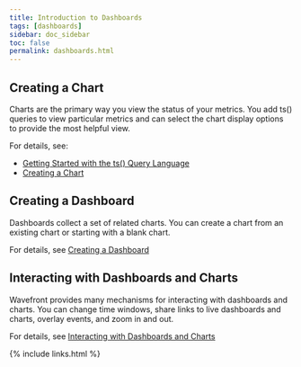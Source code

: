 ```yaml
---
title: Introduction to Dashboards
tags: [dashboards]
sidebar: doc_sidebar
toc: false
permalink: dashboards.html
---
```


## Creating a Chart

Charts are the primary way you view the status of your metrics. You add ts() queries to view particular metrics and can
select the chart display options to provide the most helpful view.

For details, see:

  - [Getting Started with the ts() Query Language](https://community.wavefront.com/docs/DOC-1019)
  - [Creating a Chart](https://community.wavefront.com/docs/DOC-1064)


## Creating a Dashboard

Dashboards collect a set of related charts. You can create a chart from an existing chart or starting with a blank chart.

For details, see [Creating a Dashboard](https://community.wavefront.com/docs/DOC-1068#jive_content_id_Creating_a_Dashboard)

## Interacting with Dashboards and Charts

Wavefront provides many mechanisms for interacting with dashboards and charts. You can change time windows, share links
to live dashboards and charts, overlay events, and zoom in and out.

For details, see [Interacting with Dashboards and Charts](https://community.wavefront.com/docs/DOC-1067)


{% include links.html %}
